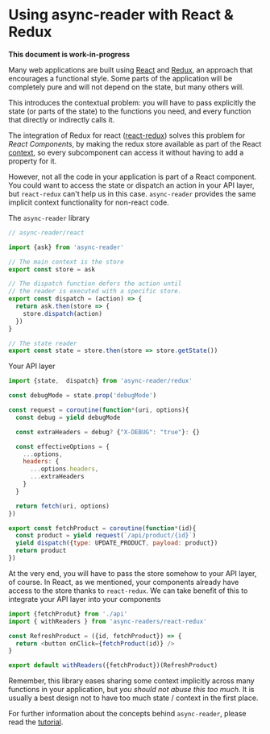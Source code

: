 Using async-reader with React & Redux
=====================================

**This document is work-in-progress**

Many web applications are built using [React](https://reactjs.org/)
and [Redux](https://github.com/reactjs/react-redux), an approach that
encourages a functional style. Some parts of the application will be
completely pure and will not depend on the state, but many others
will.

This introduces the contextual problem: you will have to pass
explicitly the state (or parts of the state) to the functions you
need, and every function that directly or indirectly calls it.

The integration of Redux for react
([react-redux](https://github.com/reactjs/react-redux/blob/master/docs/api.md#provider-store))
solves this problem for *React Components*, by making the redux store
available as part of the
React [context](https://reactjs.org/docs/context.html), so every
subcomponent can access it without having to add a property for it.

However, not all the code in your application is part of a React
component. You could want to access the state or dispatch an action in
your API layer, but `react-redux` can't help us in this
case. `async-reader` provides the same implicit context functionality
for non-react code.


The `async-reader` library

```javascript
// async-reader/react

import {ask} from 'async-reader'

// The main context is the store
export const store = ask

// The dispatch function defers the action until
// the reader is executed with a specific store.
export const dispatch = (action) => {
  return ask.then(store => {
    store.dispatch(action)
  })
}

// The state reader
export const state = store.then(store => store.getState())
```


Your API layer
```javascript
import {state,  dispatch} from 'async-reader/redux'

const debugMode = state.prop('debugMode')

const request = coroutine(function*(uri, options){
  const debug = yield debugMode

  const extraHeaders = debug? {"X-DEBUG": "true"}: {}

  const effectiveOptions = {
    ...options,
    headers: {
      ...options.headers,
      ...extraHeaders
    } 
  }

  return fetch(uri, options)
})

export const fetchProduct = coroutine(function*(id){
  const product = yield request(`/api/product/{id}`)
  yield dispatch({type: UPDATE_PRODUCT, payload: product})
  return product
})
```


At the very end, you will have to pass the store somehow to your API
layer, of course. In React, as we mentioned, your components already
have access to the store thanks to `react-redux`. We can take benefit
of this to integrate your API layer into your components

```javascript
import {fetchProdut} from './api'
import { withReaders } from 'async-readers/react-redux'

const RefreshProduct = ({id, fetchProduct}) => {
  return <button onClick={fetchProduct(id)} />
}

export default withReaders({fetchProduct})(RefreshProduct)
```

Remember, this library eases sharing some context implicitly across
many functions in your application, but *you should not abuse this too
much*. It is usually a best design not to have too much state /
context in the first place.

For further information about the concepts behind `async-reader`,
please read the [tutorial](./TUTORIAL.md).

